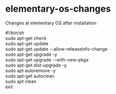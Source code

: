 # elementary-os-changes
Changes at elementary OS after installation

#!/bin/sh \
sudo apt-get check \
sudo apt-get update \
sudo apt-get update --allow-releaseinfo-change \
sudo apt-get upgrade -y \
sudo apt-get upgrade --with-new-pkgs \
sudo apt-get dist-upgrade -y \
sudo apt autoremove -y \
sudo apt-get autoclean \
sudo apt clean \
exit
